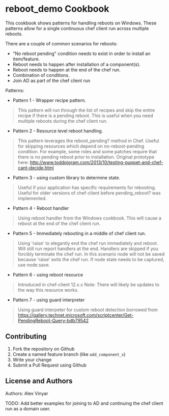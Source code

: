 reboot_demo Cookbook
====================
This cookbook shows patterns for handling reboots on Windows.
These patterns allow for a single continuous chef client run across multiple reboots.

There are a couple of common scenarios for reboots:
* "No reboot pending" condition needs to exist in order to install an item/feature.
* Reboot needs to happen after installation of a component(s).
* Reboot needs to happen at the end of the chef run.
* Combination of conditions.
* Join AD as part of the chef client run

Patterns:
* Pattern 1 - Wrapper recipe pattern.
> This pattern will run through the list of recipes and skip the entire recipe if there is a pending reboot.
> This is useful when you need multiple reboots during the chef client run.

* Pattern 2 - Resource level reboot handling.
> This pattern leverages the reboot_pending? method in Chef. Useful for skipping resources which depend on no-reboot-pending condition.
> For example, some roles and some patches require that there is no pending reboot prior to installation.
> Original prototype here: http://www.toddpigram.com/2013/10/testing-puppet-and-chef-cant-decide.html

* Pattern 3 - using custom library to determine state.
> Useful if your application has specific requirements for rebooting.
> Useful for older versions of chef-client before pending_reboot? was implemented.

* Pattern 4 - Reboot handler
> Using reboot handler from the Windows cookbook.
> This will cause a reboot at the end of the chef client run.

* Pattern 5 - Immediately rebooting in a middle of chef client run.
> Using 'raise' to elegantly end the chef run immediately and reboot.
> Will still run report handlers at the end.
> Handlers are skipped if you forcibly terminate the chef run.
> In this scenario node will not be saved because 'raise' exits the chef run. If node state needs to be captured, use node.save.

* Pattern 6 - using reboot resource
> Introduced in chef-client 12.x.x
> Note: There will likely be updates to the way this resource works.

* Pattern 7 - using guard interpreter
> Using guard interpeter for custom reboot detection
> borrowed from https://gallery.technet.microsoft.com/scriptcenter/Get-PendingReboot-Query-bdb79542


Contributing
------------

1. Fork the repository on Github
1. Create a named feature branch (like `add_component_x`)
1. Write your change
1. Submit a Pull Request using Github

License and Authors
-------------------
Authors: Alex Vinyar

TODO: 
Add better examples for joining to AD and continuing the chef client run as a domain user.

